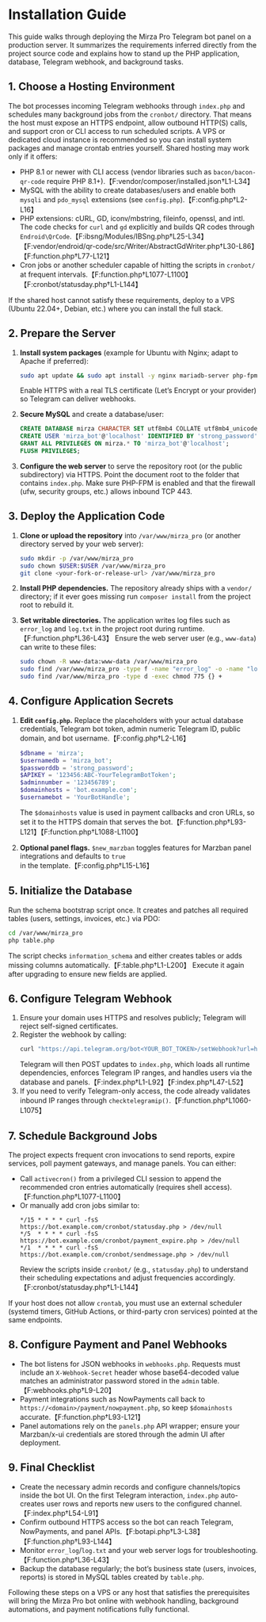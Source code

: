 # Installation Guide

This guide walks through deploying the Mirza Pro Telegram bot panel on a production server. It summarizes the requirements inferred directly from the project source code and explains how to stand up the PHP application, database, Telegram webhook, and background tasks.

## 1. Choose a Hosting Environment

The bot processes incoming Telegram webhooks through `index.php` and schedules many background jobs from the `cronbot/` directory. That means the host must expose an HTTPS endpoint, allow outbound HTTP(S) calls, and support cron or CLI access to run scheduled scripts. A VPS or dedicated cloud instance is recommended so you can install system packages and manage crontab entries yourself. Shared hosting may work only if it offers:

- PHP 8.1 or newer with CLI access (vendor libraries such as `bacon/bacon-qr-code` require PHP 8.1+).【F:vendor/composer/installed.json†L1-L34】
- MySQL with the ability to create databases/users and enable both `mysqli` and `pdo_mysql` extensions (see `config.php`).【F:config.php†L2-L16】
- PHP extensions: cURL, GD, iconv/mbstring, fileinfo, openssl, and intl. The code checks for `curl` and `gd` explicitly and builds QR codes through `Endroid\QrCode`.【F:ibsng/Modules/IBSng.php†L25-L34】【F:vendor/endroid/qr-code/src/Writer/AbstractGdWriter.php†L30-L86】【F:function.php†L77-L121】
- Cron jobs or another scheduler capable of hitting the scripts in `cronbot/` at frequent intervals.【F:function.php†L1077-L1100】【F:cronbot/statusday.php†L1-L144】

If the shared host cannot satisfy these requirements, deploy to a VPS (Ubuntu 22.04+, Debian, etc.) where you can install the full stack.

## 2. Prepare the Server

1. **Install system packages** (example for Ubuntu with Nginx; adapt to Apache if preferred):
   ```bash
   sudo apt update && sudo apt install -y nginx mariadb-server php-fpm php-cli php-mysql php-curl php-xml php-mbstring php-gd php-intl php-zip php-bcmath php-redis unzip git
   ```
   Enable HTTPS with a real TLS certificate (Let’s Encrypt or your provider) so Telegram can deliver webhooks.

2. **Secure MySQL** and create a database/user:
   ```sql
   CREATE DATABASE mirza CHARACTER SET utf8mb4 COLLATE utf8mb4_unicode_ci;
   CREATE USER 'mirza_bot'@'localhost' IDENTIFIED BY 'strong_password';
   GRANT ALL PRIVILEGES ON mirza.* TO 'mirza_bot'@'localhost';
   FLUSH PRIVILEGES;
   ```

3. **Configure the web server** to serve the repository root (or the public subdirectory) via HTTPS. Point the document root to the folder that contains `index.php`. Make sure PHP-FPM is enabled and that the firewall (ufw, security groups, etc.) allows inbound TCP 443.

## 3. Deploy the Application Code

1. **Clone or upload the repository** into `/var/www/mirza_pro` (or another directory served by your web server):
   ```bash
   sudo mkdir -p /var/www/mirza_pro
   sudo chown $USER:$USER /var/www/mirza_pro
   git clone <your-fork-or-release-url> /var/www/mirza_pro
   ```

2. **Install PHP dependencies.** The repository already ships with a `vendor/` directory; if it ever goes missing run `composer install` from the project root to rebuild it.

3. **Set writable directories.** The application writes log files such as `error_log` and `log.txt` in the project root during runtime.【F:function.php†L36-L43】 Ensure the web server user (e.g., `www-data`) can write to these files:
   ```bash
   sudo chown -R www-data:www-data /var/www/mirza_pro
   sudo find /var/www/mirza_pro -type f -name "error_log" -o -name "log.txt" -exec chmod 664 {} +
   sudo find /var/www/mirza_pro -type d -exec chmod 775 {} +
   ```

## 4. Configure Application Secrets

1. **Edit `config.php`.** Replace the placeholders with your actual database credentials, Telegram bot token, admin numeric Telegram ID, public domain, and bot username.【F:config.php†L2-L16】
   ```php
   $dbname = 'mirza';
   $usernamedb = 'mirza_bot';
   $passworddb = 'strong_password';
   $APIKEY = '123456:ABC-YourTelegramBotToken';
   $adminnumber = '123456789';
   $domainhosts = 'bot.example.com';
   $usernamebot = 'YourBotHandle';
   ```
   The `$domainhosts` value is used in payment callbacks and cron URLs, so set it to the HTTPS domain that serves the bot.【F:function.php†L93-L121】【F:function.php†L1088-L1100】

2. **Optional panel flags.** `$new_marzban` toggles features for Marzban panel integrations and defaults to `true` in the template.【F:config.php†L15-L16】

## 5. Initialize the Database

Run the schema bootstrap script once. It creates and patches all required tables (users, settings, invoices, etc.) via PDO:
```bash
cd /var/www/mirza_pro
php table.php
```
The script checks `information_schema` and either creates tables or adds missing columns automatically.【F:table.php†L1-L200】 Execute it again after upgrading to ensure new fields are applied.

## 6. Configure Telegram Webhook

1. Ensure your domain uses HTTPS and resolves publicly; Telegram will reject self-signed certificates.
2. Register the webhook by calling:
   ```bash
   curl "https://api.telegram.org/bot<YOUR_BOT_TOKEN>/setWebhook?url=https://bot.example.com/index.php"
   ```
   Telegram will then POST updates to `index.php`, which loads all runtime dependencies, enforces Telegram IP ranges, and handles users via the database and panels.【F:index.php†L1-L92】【F:index.php†L47-L52】
3. If you need to verify Telegram-only access, the code already validates inbound IP ranges through `checktelegramip()`.【F:function.php†L1060-L1075】

## 7. Schedule Background Jobs

The project expects frequent cron invocations to send reports, expire services, poll payment gateways, and manage panels. You can either:

- Call `activecron()` from a privileged CLI session to append the recommended cron entries automatically (requires shell access).【F:function.php†L1077-L1100】
- Or manually add cron jobs similar to:
  ```cron
  */15 * * * * curl -fsS https://bot.example.com/cronbot/statusday.php > /dev/null
  */5  * * * * curl -fsS https://bot.example.com/cronbot/payment_expire.php > /dev/null
  */1  * * * * curl -fsS https://bot.example.com/cronbot/sendmessage.php > /dev/null
  ```
  Review the scripts inside `cronbot/` (e.g., `statusday.php`) to understand their scheduling expectations and adjust frequencies accordingly.【F:cronbot/statusday.php†L1-L144】

If your host does not allow `crontab`, you must use an external scheduler (systemd timers, GitHub Actions, or third-party cron services) pointed at the same endpoints.

## 8. Configure Payment and Panel Webhooks

- The bot listens for JSON webhooks in `webhooks.php`. Requests must include an `X-Webhook-Secret` header whose base64-decoded value matches an administrator password stored in the `admin` table.【F:webhooks.php†L9-L20】
- Payment integrations such as NowPayments call back to `https://<domain>/payment/nowpayment.php`, so keep `$domainhosts` accurate.【F:function.php†L93-L121】
- Panel automations rely on the `panels.php` API wrapper; ensure your Marzban/x-ui credentials are stored through the admin UI after deployment.

## 9. Final Checklist

- Create the necessary admin records and configure channels/topics inside the bot UI. On the first Telegram interaction, `index.php` auto-creates user rows and reports new users to the configured channel.【F:index.php†L54-L91】
- Confirm outbound HTTPS access so the bot can reach Telegram, NowPayments, and panel APIs.【F:botapi.php†L3-L38】【F:function.php†L93-L144】
- Monitor `error_log`/`log.txt` and your web server logs for troubleshooting.【F:function.php†L36-L43】
- Backup the database regularly; the bot’s business state (users, invoices, reports) is stored in MySQL tables created by `table.php`.

Following these steps on a VPS or any host that satisfies the prerequisites will bring the Mirza Pro bot online with webhook handling, background automations, and payment notifications fully functional.
